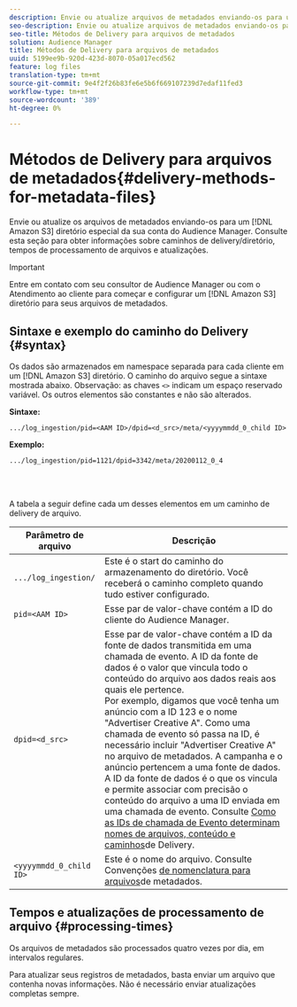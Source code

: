 ```yaml
---
description: Envie ou atualize arquivos de metadados enviando-os para um diretório especial do Amazon S3 para sua conta do Audience Manager. Consulte esta seção para obter informações sobre caminhos de delivery/diretório, tempos de processamento de arquivos e atualizações.
seo-description: Envie ou atualize arquivos de metadados enviando-os para um diretório especial do Amazon S3 para sua conta do Audience Manager. Consulte esta seção para obter informações sobre caminhos de delivery/diretório, tempos de processamento de arquivos e atualizações.
seo-title: Métodos de Delivery para arquivos de metadados
solution: Audience Manager
title: Métodos de Delivery para arquivos de metadados
uuid: 5199ee9b-920d-423d-8070-05a017ecd562
feature: log files
translation-type: tm+mt
source-git-commit: 9e4f2f26b83fe6e5b6f669107239d7edaf11fed3
workflow-type: tm+mt
source-wordcount: '389'
ht-degree: 0%

---
```



# Métodos de Delivery para arquivos de metadados{#delivery-methods-for-metadata-files}

Envie ou atualize os arquivos de metadados enviando-os para um [!DNL Amazon S3] diretório especial da sua conta do Audience Manager. Consulte esta seção para obter informações sobre caminhos de delivery/diretório, tempos de processamento de arquivos e atualizações.

>[!IMPORTANT]
>
> Entre em contato com seu consultor de Audience Manager ou com o Atendimento ao cliente para começar e configurar um [!DNL Amazon S3] diretório para seus arquivos de metadados.

## Sintaxe e exemplo do caminho do Delivery {#syntax}

Os dados são armazenados em namespace separada para cada cliente em um [!DNL Amazon S3] diretório. O caminho do arquivo segue a sintaxe mostrada abaixo. Observação: as chaves `<>` indicam um espaço reservado variável. Os outros elementos são constantes e não são alterados.

**Sintaxe:**

```
.../log_ingestion/pid=<AAM ID>/dpid=<d_src>/meta/<yyyymmdd_0_child ID>
```

**Exemplo:**

```
.../log_ingestion/pid=1121/dpid=3342/meta/20200112_0_4
```

<br> 

A tabela a seguir define cada um desses elementos em um caminho de delivery de arquivo.


| Parâmetro de arquivo | Descrição |
---------|----------|
| `.../log_ingestion/` | Este é o start do caminho do armazenamento do diretório. Você receberá o caminho completo quando tudo estiver configurado. |
| `pid=<AAM ID>` | Esse par de valor-chave contém a ID do cliente do Audience Manager. |
| `dpid=<d_src>` | Esse par de valor-chave contém a ID da fonte de dados transmitida em uma chamada de evento. A ID da fonte de dados é o valor que vincula todo o conteúdo do arquivo aos dados reais aos quais ele pertence. </br> Por exemplo, digamos que você tenha um anúncio com a ID 123 e o nome &quot;Advertiser Creative A&quot;. Como uma chamada de evento só passa na ID, é necessário incluir &quot;Advertiser Creative A&quot; no arquivo de metadados. A campanha e o anúncio pertencem a uma fonte de dados. A ID da fonte de dados é o que os vincula e permite associar com precisão o conteúdo do arquivo a uma ID enviada em uma chamada de evento. Consulte [Como as IDs de chamada de Evento determinam nomes de arquivos, conteúdo e caminhos](/help/using/reporting/audience-optimization-reports/metadata-files-intro/metadata-file-overview.md#how-ids-shape-file-names)de Delivery. |
| `<yyyymmdd_0_child ID>` | Este é o nome do arquivo. Consulte Convenções [de nomenclatura para arquivos](/help/using/reporting/audience-optimization-reports/metadata-files-intro/metadata-file-names.md)de metadados. |

## Tempos e atualizações de processamento de arquivo {#processing-times}

Os arquivos de metadados são processados quatro vezes por dia, em intervalos regulares.

Para atualizar seus registros de metadados, basta enviar um arquivo que contenha novas informações. Não é necessário enviar atualizações completas sempre.
